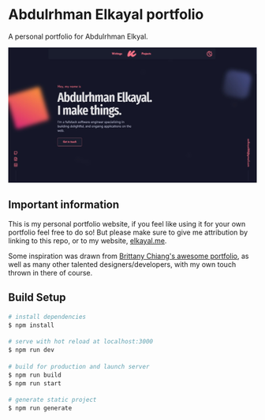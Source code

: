 # Abdulrhman Elkayal portfolio

A personal portfolio for Abdulrhman Elkyal.

![Site Preview](/static/img/preview.jpeg?raw=true)

## Important information

This is my personal portfolio website, if you feel like using it for your own portfolio feel free to do so! But please make sure to give me attribution by linking to this repo, or to my website, [elkayal.me](https://www.elkayal.me "Personal website").

Some inspiration was drawn from [Brittany Chiang's awesome portfolio](https://brittanychiang.com/ "Brittany Chiang's website"), as well as many other talented designers/developers, with my own touch thrown in there of course.

## Build Setup

```bash
# install dependencies
$ npm install

# serve with hot reload at localhost:3000
$ npm run dev

# build for production and launch server
$ npm run build
$ npm run start

# generate static project
$ npm run generate
```
